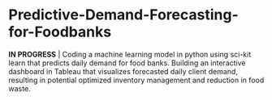 # Predictive-Demand-Forecasting-for-Foodbanks
**IN PROGRESS** | 
Coding a machine learning model in python using sci-kit learn that predicts daily demand for food banks. Building an interactive dashboard in Tableau that visualizes forecasted daily client demand, resulting in potential optimized inventory management and reduction in food waste.
